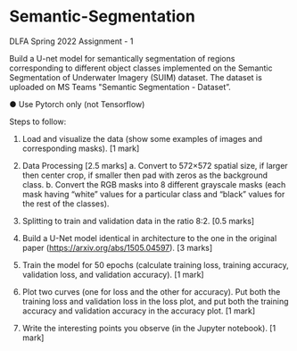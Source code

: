 # Semantic-Segmentation
DLFA Spring 2022 Assignment - 1

Build a U-net model for semantically segmentation of regions corresponding to different object
classes implemented on the Semantic Segmentation of Underwater Imagery (SUIM)
dataset. The dataset is uploaded on MS Teams "Semantic Segmentation - Dataset”.

● Use Pytorch only (not Tensorflow)

Steps to follow:

1. Load and visualize the data (show some examples of images and corresponding
masks). [1 mark]

2. Data Processing [2.5 marks]
a. Convert to 572×572 spatial size, if larger then center crop, if smaller then pad
with zeros as the background class.
b. Convert the RGB masks into 8 different grayscale masks (each mask having
“white” values for a particular class and “black” values for the rest of the classes). 

3. Splitting to train and validation data in the ratio 8:2. [0.5 marks]

4. Build a U-Net model identical in architecture to the one in the original paper (https://arxiv.org/abs/1505.04597). [3 marks]

5. Train the model for 50 epochs (calculate training loss, training accuracy, validation loss,
and validation accuracy). [1 mark]

6. Plot two curves (one for loss and the other for accuracy). Put both the training loss and
validation loss in the loss plot, and put both the training accuracy and validation
accuracy in the accuracy plot. [1 mark]

7. Write the interesting points you observe (in the Jupyter notebook). [1 mark]
